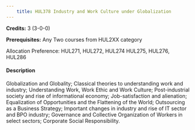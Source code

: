 ```yaml
---
    title: HUL378 Industry and Work Culture under Globalization
---
```

**Credits:** 3 (3-0-0)



**Prerequisites:** Any Two courses from HUL2XX category

Allocation Preference: HUL271, HUL272, HUL274 HUL275, HUL276, HUL286

#### Description 
Globalization and Globality; Classical theories to understanding work and industry; Understanding Work, Work Ethic and Work Culture; Post-industrial society and rise of informational economy; Job-satisfaction and alienation; Equalization of Opportunities and the Flattening of the World; Outsourcing as a Business Strategy; Important changes in industry and rise of IT sector and BPO industry; Governance and Collective Organization of Workers in select sectors; Corporate Social Responsibility.